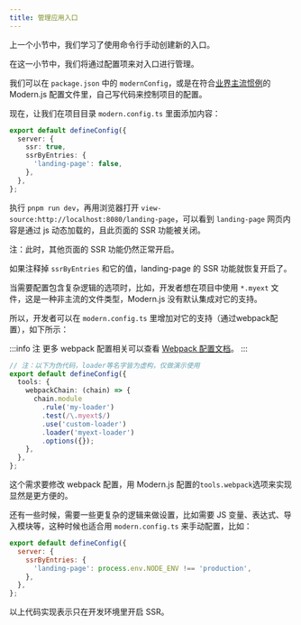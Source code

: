 ```yaml
---
title: 管理应用入口​​​
---
```


上一个小节中，我们学习了使用命令行手动创建新的入口。

在这一小节中，我们将通过配置项来对入口进行管理。

我们可以在 `package.json` 中的 `modernConfig`，或是在符合[业界主流惯例](https://github.com/davidtheclark/cosmiconfig)的 Modern.js 配置文件里，自己写代码来控制项目的配置。


现在，让我们在项目目录 `modern.config.ts` 里面添加内容：

```typescript title="modern.config.ts"
export default defineConfig({
  server: {
    ssr: true,
    ssrByEntries: {
      'landing-page': false,
    },
  },
};
```

执行 `pnpm run dev`，再用浏览器打开 `view-source:http://localhost:8080/landing-page`，可以看到 `landing-page` 网页内容是通过 js 动态加载的，且此页面的 SSR 功能被关闭。

注：此时，其他页面的 SSR 功能仍然正常开启。

如果注释掉 `ssrByEntries` 和它的值，landing-page 的 SSR 功能就恢复开启了。

当需要配置包含复杂逻辑的选项时，比如，开发者想在项目中使用 `*.myext` 文件，这是一种非主流的文件类型，Modern.js 没有默认集成对它的支持。

所以，开发者可以在 `modern.config.ts` 里增加对它的支持（通过webpack配置），如下所示：

:::info 注
更多 webpack 配置相关可以查看 [Webpack 配置文档](/docs/configure/app/tools/webpack)。
:::

```ts
// 注：以下为伪代码，loader等名字皆为虚构，仅做演示使用
export default defineConfig({
  tools: {
    webpackChain: (chain) => {
      chain.module
        .rule('my-loader')
        .test(/\.myext$/)
        .use('custom-loader')
        .loader('myext-loader')
        .options({});
    },
  },
};
```

这个需求要修改 webpack 配置，用 Modern.js 配置的`tools.webpack`选项来实现显然是更方便的。

还有一些时候，需要一些更复杂的逻辑来做设置，比如需要 JS 变量、表达式、导入模块等，这种时候也适合用 `modern.config.ts` 来手动配置，比如：

```js
export default defineConfig({
  server: {
    ssrByEntries: {
      'landing-page': process.env.NODE_ENV !== 'production',
    },
  },
};
```

以上代码实现表示只在开发环境里开启 SSR。
